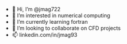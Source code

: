 - 👋 Hi, I’m @jmag722
- 👀 I’m interested in numerical computing
- 🌱 I’m currently learning fortran
- 💞️ I’m looking to collaborate on CFD projects
- 📫 linkedin.com/in/jmag93

<!---
jmag722/jmag722 is a ✨ special ✨ repository because its `README.md` (this file) appears on your GitHub profile.
You can click the Preview link to take a look at your changes.
--->
